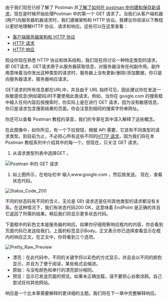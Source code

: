 由于我们现在已经了解了 Postman 并[了解了如何在 postman 中创建和保存新请求](https://toolsqa.com/postman/create-new-request-in-postman/)，现在是时候开始处理Postman 中的第一个 GET 请求了。当我们从客户端机器(用户)向服务器机器请求时，我们遵循架构和 HTTP 协议。我建议你阅读以下教程以更好地理解HTTP 协议、请求和响应。这些可以在这里查看：

-   [客户端服务器架构和 HTTP 协议](https://toolsqa.com/client-server/client-server-architecture-and-http-protocol/)
-   [HTTP 请求](https://toolsqa.com/client-server/http-request/)
-   [HTTP 响应](https://toolsqa.com/client-server/http-response/)

假设你现在熟悉 HTTP 协议和体系结构，我们现在将讨论一种特定类型的请求，即 GET请求。GET请求用于从服务器获取信息，对服务器没有任何副作用。副作用意味着当你发出这种类型的请求时，服务器上没有更新/删除/添加数据，你只是向服务器请求，服务器响应请求。

GET请求的所有信息都在URL中，并且由于 URL 始终可见，因此建议你在发送一些敏感信息(例如密码)时不要使用此类请求。例如，当你在 google.com 的搜索框中输入任何内容后按搜索时，你实际上是在进行 GET 请求，因为没有敏感信息，你只是请求包含搜索结果的页面，你会注意到相同的搜索字符串网址。

你还可以查看 Postman 教程的录音，我们的专家在其中深入解释了这些概念。


在此图像中，如你所见，有一个下拉按钮，根据 API 需要，它具有不同类型的请求类型。到目前为止，不必担心所有这些不同的[HTTP 请求](https://toolsqa.com/client-server/http-request/)，因为我们将在本 Postman 教程系列中介绍其中的每一个。但现在，只关注 GET 请求。

1.  从请求类型列表中选择GET 。

![Postman 中的 GET 请求](https://www.toolsqa.com/gallery/Postman/1.GET%20Request%20in%20Postman.png)

1.  如上图所示，在地址栏中 输入www.google.com ，然后按发送。 现在，查看状态代码。

![Status_Code_200](https://www.toolsqa.com/gallery/Postman/2.Status_Code_200.png)

不同的状态码有不同的含义，无论是 GEt 请求还是任何其他类型的请求都没有关系。在这种情况下，我们有状态代码200 OK，这意味着 EndPoint 是正确的并且它返回了所需的结果。稍后我们将显示更多状态代码。

下面框中的彩色文本是服务器的响应。如果你仔细观察响应框内的内容，你会看到页面代码已发送给我们。上面的标签显示Body。正文表示你已选择查看显示在框内的响应正文。在正文中，你将看到三个选项。

![Pretty_Raw_Preview](https://www.toolsqa.com/gallery/Postman/3.Pretty_Raw_Preview.png)

-   漂亮：在此代码中，不同的关键字将以彩色的方式显示，并且会以不同的颜色显示，并且为了便于阅读，某些格式会缩进。
-   原始：与没有颜色和单行的漂亮部分相同。
-   预览：显示已发送页面的预览。如果未正确加载，请不要担心谷歌涂鸦。自己尝试任何其他网站。

响应是一个比本章需要解释的更详细的主题。我们将在下一章中完整解释响应。